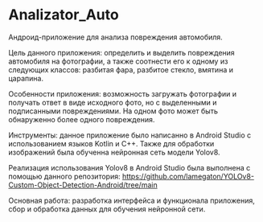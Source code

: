 # Analizator_Auto

Андроид-приложение для анализа повреждения автомобиля.

Цель данного приложения: определить и выделить повреждения автомобиля на фотографии, а также соотнести его к одному из следующих классов: разбитая фара, разбитое стекло, вмятина и царапина.

Особенности приложения: возможность загружать фотографии и получать ответ в виде исходного фото, но с выделенными и подписанными повреждениями. На одном фото может быть обнаруженно более одного повреждения.

Инструменты: данное приложение было написанно в Android Studio с использованием языков Kotlin и C++. Также для обработки изображений была обученна нейронная сеть модели Yolov8.

Реализация использования Yolov8 в Android Studio была выполнена с помощью данного репозитория: https://github.com/lamegaton/YOLOv8-Custom-Object-Detection-Android/tree/main

Основная работа: разработка интерфейса и функционала приложения, сбор и обработка данных для обучения нейронной сети.

